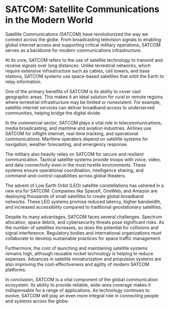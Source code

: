 
# SATCOM: Satellite Communications in the Modern World

Satellite Communications (SATCOM) have revolutionized the way we connect across the globe. From broadcasting television signals to enabling global internet access and supporting critical military operations, SATCOM serves as a backbone for modern communications infrastructure.

At its core, SATCOM refers to the use of satellite technology to transmit and receive signals over long distances. Unlike terrestrial networks, which require extensive infrastructure such as cables, cell towers, and base stations, SATCOM systems use space-based satellites that orbit the Earth to relay information.

One of the primary benefits of SATCOM is its ability to cover vast geographic areas. This makes it an ideal solution for rural or remote regions where terrestrial infrastructure may be limited or nonexistent. For example, satellite internet services can deliver broadband access to underserved communities, helping bridge the digital divide.

In the commercial sector, SATCOM plays a vital role in telecommunications, media broadcasting, and maritime and aviation industries. Airlines use SATCOM for inflight internet, real-time tracking, and operational communications. Maritime operators depend on satellite systems for navigation, weather forecasting, and emergency response.

The military also heavily relies on SATCOM for secure and resilient communication. Tactical satellite systems provide troops with voice, video, and data connectivity even in the most hostile environments. These systems ensure operational coordination, intelligence sharing, and command-and-control capabilities across global theaters.

The advent of Low Earth Orbit (LEO) satellite constellations has ushered in a new era for SATCOM. Companies like SpaceX, OneWeb, and Amazon are deploying thousands of small satellites to create global broadband networks. These LEO systems promise reduced latency, higher bandwidth, and increased accessibility compared to traditional geostationary satellites.

Despite its many advantages, SATCOM faces several challenges. Spectrum allocation, space debris, and cybersecurity threats pose significant risks. As the number of satellites increases, so does the potential for collisions and signal interference. Regulatory bodies and international organizations must collaborate to develop sustainable practices for space traffic management.

Furthermore, the cost of launching and maintaining satellite systems remains high, although reusable rocket technology is helping to reduce expenses. Advances in satellite miniaturization and propulsion systems are also improving the cost-effectiveness and agility of modern SATCOM platforms.

In conclusion, SATCOM is a vital component of the global communication ecosystem. Its ability to provide reliable, wide-area coverage makes it indispensable for a range of applications. As technology continues to evolve, SATCOM will play an even more integral role in connecting people and systems across the globe.
